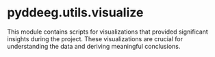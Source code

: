 # pyddeeg.utils.visualize

This module contains scripts for visualizations that provided significant insights during the project. These visualizations are crucial for understanding the data and deriving meaningful conclusions.
